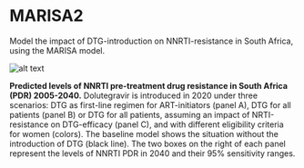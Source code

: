 # MARISA2
Model the impact of DTG-introduction on NNRTI-resistance in South Africa, using the MARISA model.

![alt text](https://github.com/anthonyhauser/MARISA2/blob/master/figure_github.png?raw=true)

**Predicted levels of NNRTI pre-treatment drug resistance in South Africa (PDR) 2005-2040.**
Dolutegravir is introduced in 2020 under three scenarios: DTG as first-line regimen for ART-initiators (panel A), DTG for all patients (panel B) or DTG for all patients, assuming an impact of NRTI-resistance on DTG-efficacy (panel C), and with different eligibility criteria for women (colors). The baseline model shows the situation without the introduction of DTG (black line). The two boxes on the right of each panel represent the levels of NNRTI PDR in 2040 and their 95% sensitivity ranges.
